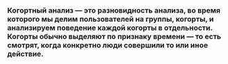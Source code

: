 ### Когортный анализ — это разновидность анализа, во время которого мы делим пользователей на группы, когорты, и анализируем поведение каждой когорты в отдельности. Когорты обычно выделяют по признаку времени — то есть смотрят, когда конкретно люди совершили то или иное действие.
